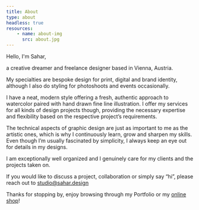 ```yaml
---
title: About
type: about
headless: true
resources:
    - name: about-img
      src: about.jpg
---
```


Hello, I'm <span class="shallou text-4xl text-teal tracking-wide font-bold">Sahar</span>, 

a creative dreamer and freelance designer based in Vienna, Austria.

My specialties are bespoke design for print, digital and brand identity, although I also do styling for photoshoots and events occasionally.

I have a neat, modern style offering a fresh, authentic approach to watercolor paired with hand drawn fine line illustration. I offer my services for all kinds of design projects though, providing the necessary expertise and flexibility based on the respective project’s requirements. 

The technical aspects of graphic design are just as important to me as the artistic ones, which is why I continuously learn, grow and sharpen my skills. Even though I’m usually fascinated by simplicity, I always keep an eye out for details in my designs.

I am exceptionally well organized and I genuinely care for my clients and the projects taken on. 

If you would like to discuss a project, collaboration or simply say “hi”, please reach out to [studio@sahar.design](mailto:studio@sahar.design)

Thanks for stopping by, enjoy browsing through my Portfolio or my [online shop](/shop)!